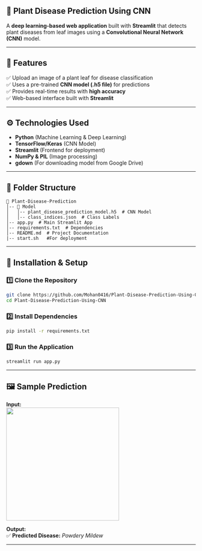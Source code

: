 ## 🌱 Plant Disease Prediction Using CNN  
A **deep learning-based web application** built with **Streamlit** that detects plant diseases from leaf images using a **Convolutional Neural Network (CNN)** model.

---

## 📌 Features  
✅ Upload an image of a plant leaf for disease classification  
✅ Uses a pre-trained **CNN model (.h5 file)** for predictions  
✅ Provides real-time results with **high accuracy**  
✅ Web-based interface built with **Streamlit**  

---

## ⚙️ Technologies Used  
- **Python** (Machine Learning & Deep Learning)  
- **TensorFlow/Keras** (CNN Model)  
- **Streamlit** (Frontend for deployment)  
- **NumPy & PIL** (Image processing)  
- **gdown** (For downloading model from Google Drive)  

---

## 📂 Folder Structure  

```
📁 Plant-Disease-Prediction
│-- 📁 Model
│   │-- plant_disease_prediction_model.h5  # CNN Model
│   │-- class_indices.json  # Class Labels
│-- app.py  # Main Streamlit App
│-- requirements.txt  # Dependencies
│-- README.md  # Project Documentation
|-- start.sh   #For deployment
```

---

## 🚀 Installation & Setup  

### **1️⃣ Clone the Repository**
```bash
git clone https://github.com/Mohan0416/Plant-Disease-Prediction-Using-CNN.git
cd Plant-Disease-Prediction-Using-CNN
```

### **2️⃣ Install Dependencies**
```bash
pip install -r requirements.txt
```

### **3️⃣ Run the Application**
```bash
streamlit run app.py
```

---

## 🖼️ Sample Prediction  
**Input:**  
<img src="https://via.placeholder.com/300" width="300">  

**Output:**  
✅ **Predicted Disease:** _Powdery Mildew_  

---
